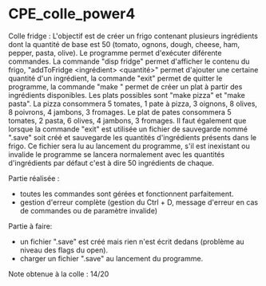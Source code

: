 # CPE_colle_power4

Colle fridge :
L'objectif est de créer un frigo contenant plusieurs ingrédients dont la quantité de base est 50 (tomato, ognons, dough, cheese, ham, pepper, pasta, olive). Le programme permet d'exécuter diférente commandes. La commande "disp fridge" permet d'afficher le contenu du frigo, "addToFridge <ingrédient> <quantité>" permet d'ajouter une certaine quantité d'un ingrédient, la commande "exit" permet de quitter le programme, la commande "make <plat>" permet de créer un plat à partir des ingrédients disponibles. Les plats possibles sont "make pizza" et "make pasta". La pizza consommera 5 tomates, 1 pate à pizza, 3 oignons, 8 olives, 8 poivrons, 4 jambons, 3 fromages. Le plat de pates consommera 5 tomates, 2 pasta, 6 olives, 4 jambons, 3 fromages. Il faut également que lorsque la commande "exit" est utilisée un fichier de sauvegarde nommé ".save" soit créé et sauvegarde les quantités d'ingrédients présents dans le frigo. Ce fichier sera lu au lancement du programme, s'il est inexistant ou invalide le programme se lancera normalement avec les quantités d'ingrédients par défaut c'est à dire 50 ingrédients de chaque.

Partie réalisée :
- toutes les commandes sont gérées et fonctionnent parfaitement.
- gestion d'erreur complète (gestion du Ctrl + D, message d'erreur en cas de commandes ou de paramètre invalide)

Partie à faire:
- un fichier ".save" est créé mais rien n'est écrit dedans (problème au niveau des flags du open).
- charger un fichier ".save" au lancement du programme.

Note obtenue à la colle : 14/20
